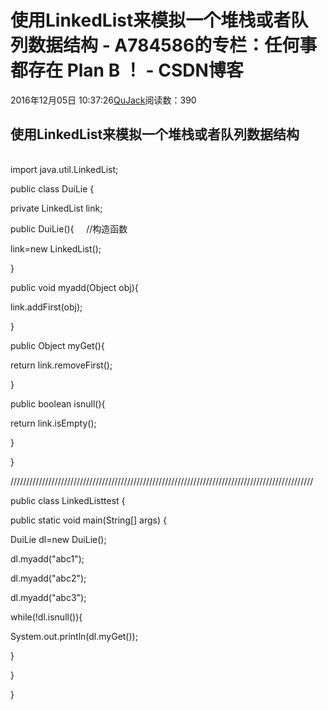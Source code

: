 # 使用LinkedList来模拟一个堆栈或者队列数据结构 - A784586的专栏：任何事都存在 Plan B ！ - CSDN博客





2016年12月05日 10:37:26[QuJack](https://me.csdn.net/A784586)阅读数：390








## 使用LinkedList来模拟一个堆栈或者队列数据结构

|||
|----|----|



import java.util.LinkedList;




public class DuiLie {

private LinkedList link;

public DuiLie(){     //构造函数

link=new LinkedList();

}




public void myadd(Object obj){

link.addFirst(obj);

}

public Object myGet(){

return link.removeFirst();

}

public boolean isnull(){

return link.isEmpty();

}

}

////////////////////////////////////////////////////////////////////////////////////////////////


public class LinkedListtest {




public static void main(String[] args) {

DuiLie dl=new DuiLie();

dl.myadd("abc1");

dl.myadd("abc2");

dl.myadd("abc3");



while(!dl.isnull()){

System.out.println(dl.myGet());

}        



}




}






